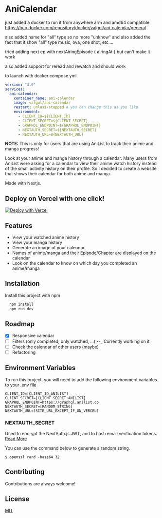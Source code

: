 # AniCalendar

just added a docker to run it from anywhere arm and amd64
compatible https://hub.docker.com/repository/docker/valgul/ani-calendar/general

also added name for "all" type so no more "unknow" and also added the fact that it show "all" type music, ova, one shot, etc....

tried adding next ep with nextAiringEpisode {
                airingAt
              } but can't make it work 

also added support for reread and rewatch and should work

to launch with docker
compose.yml
```yml
version: "3.9"
services:
  ani-calendar:
    container_name: ani-calendar
    image: valgul/ani-calendar
    restart: unless-stopped # you can change this as you like
    environment:
      - CLIENT_ID=${CLIENT_ID} 
      - CLIENT_SECRET=${CLIENT_SECRET}
      - GRAPHQL_ENDPOINT=${GRAPHQL_ENDPOINT}
      - NEXTAUTH_SECRET=${NEXTAUTH_SECRET}
      - NEXTAUTH_URL=${NEXTAUTH_URL}
```



**NOTE:** This is only for users that are using AniList to track their anime and manga progress!

Look at your anime and manga history through a calendar. Many users from AniList were asking for a calendar to view
their anime watch history instead of the small activity history on their profile. So I decided to create a website that
shows their calendar for both anime and manga.

Made with Nextjs.

## Deploy on Vercel with one click!

[![Deploy with Vercel](https://vercel.com/button)](https://vercel.com/new/clone?repository-url=https%3A%2F%2Fgithub.com%2FKangieDanie%2FAniCalendar&env=GRAPHQL_ENDPOINT,CLIENT_ID,CLIENT_SECRET,NEXTAUTH_SECRET&envDescription=Open%20the%20link%20to%20view%20what%20the%20environment%20variables%20are.&envLink=https%3A%2F%2Fgithub.com%2FKangieDanie%2FAniCalendar%23environment-variables&project-name=ani-calendar&repository-name=ani-calendar&demo-title=AniCalendar&demo-description=View%20your%20personal%20AniList%20calendar!&demo-url=https%3A%2F%2Fani-calendar.vercel.app%2F&demo-image=https%3A%2F%2Fani-calendar.vercel.app%2FAniCalendarLogo.png)

## Features

- View your watched anime history
- View your manga history
- Generate an image of your calendar
- Names of anime/manga and their Episode/Chapter are displayed on the calendar
- Look on the calendar to know on which day you completed an anime/manga

## Installation

Install this project with npm

```bash
  npm install
  npm run dev
```

## Roadmap

- [x] Responsive calendar
- [ ] Filters (only completed, only watched, ...) --_ Currently working on it
- [ ] Check the calendar of other users (maybe)
- [ ] Refactoring

## Environment Variables

To run this project, you will need to add the following environment variables to your .env file

```
CLIENT_ID=[CLIENT_ID_ANILIST]
CLIENT_SECRET=[CLIENT_SECRET_ANILIST]
GRAPHQL_ENDPOINT=https://graphql.anilist.co
NEXTAUTH_SECRET=[RANDOM_STRING]
NEXTAUTH_URL=[SITE_URL_EXCEPT_IF_ON_VERCEL]
```

### NEXTAUTH_SECRET

Used to encrypt the NextAuth.js JWT, and to hash email verification
tokens. [Read More](https://next-auth.js.org/configuration/options#nextauth_secret)

You can use the command below to generate a random string.

`$ openssl rand -base64 32`

## Contributing

Contributions are always welcome!

## License

[MIT](https://choosealicense.com/licenses/mit/)

